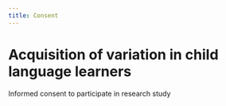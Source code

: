 ```yaml
---
title: Consent
---
```


# Acquisition of variation in child language learners
Informed consent to participate in research study

